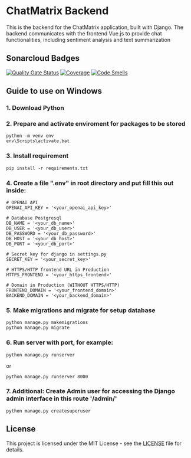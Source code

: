# ChatMatrix Backend

This is the backend for the ChatMatrix application, built with Django. The backend communicates with the frontend Vue.js to provide chat functionalities, including sentiment analysis and text summarization

## Sonarcloud Badges
[![Quality Gate Status](https://sonarcloud.io/api/project_badges/measure?project=hanifsyuaib_project_matrix&metric=alert_status)](https://sonarcloud.io/summary/new_code?id=hanifsyuaib_project_matrix)
[![Coverage](https://sonarcloud.io/api/project_badges/measure?project=hanifsyuaib_project_matrix&metric=coverage)](https://sonarcloud.io/summary/new_code?id=hanifsyuaib_project_matrix)
[![Code Smells](https://sonarcloud.io/api/project_badges/measure?project=hanifsyuaib_project_matrix&metric=code_smells)](https://sonarcloud.io/summary/new_code?id=hanifsyuaib_project_matrix)

## Guide to use on Windows

### 1. Download Python

### 2. Prepare and activate enviroment for packages to be stored
```
python -m venv env
env\Scripts\activate.bat
```
### 3. Install requirement
```
pip install -r requirements.txt
``` 
### 4. Create a file ".env" in root directory and put fill this out inside:
```
# OPENAI API
OPENAI_API_KEY = '<your_openai_api_key>'

# Database Postgresql
DB_NAME = '<your_db_name>'
DB_USER = '<your_db_user>'
DB_PASSWORD = '<your_db_password>'
DB_HOST = '<your_db_host>'
DB_PORT = '<your_db_port>'

# Secret key for django in settings.py
SECRET_KEY = '<your_secret_key>'

# HTTPS/HTTP frontend URL in Production
HTTPS_FRONTEND = '<your_https_frontend>'

# Domain in Production (WITHOUT HTTPS/HTTP)
FRONTEND_DOMAIN = '<your_frontend_domain>'
BACKEND_DOMAIN = '<your_backend_domain>'
```	
### 5. Make migrations and migrate for setup database
```
python manage.py makemigrations
python manage.py migrate
```

### 6. Run server with port, for example:
```
python manage.py runserver
```
or
```
python manage.py runserver 8000
```

### 7. Additional: Create Admin user for accessing the Django admin interface in this route '/admin/'
```
python manage.py createsuperuser
```

## License

This project is licensed under the MIT License - see the [LICENSE](LICENSE) file for details.